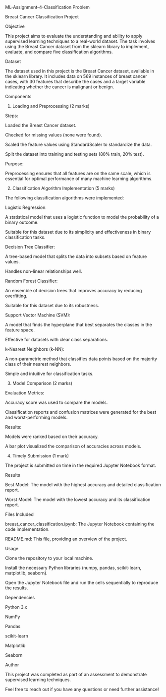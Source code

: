 ML-Assignment-4-Classification Problem


Breast Cancer Classification Project

Objective

This project aims to evaluate the understanding and ability to apply supervised learning techniques to a real-world dataset. The task involves using the Breast Cancer dataset from the sklearn library to implement, evaluate, and compare five classification algorithms.

Dataset

The dataset used in this project is the Breast Cancer dataset, available in the sklearn library. It includes data on 569 instances of breast cancer cases, with 30 features that describe the cases and a target variable indicating whether the cancer is malignant or benign.

Components

1. Loading and Preprocessing (2 marks)

Steps:

Loaded the Breast Cancer dataset.

Checked for missing values (none were found).

Scaled the feature values using StandardScaler to standardize the data.

Split the dataset into training and testing sets (80% train, 20% test).

Purpose:

Preprocessing ensures that all features are on the same scale, which is essential for optimal performance of many machine learning algorithms.

2. Classification Algorithm Implementation (5 marks)

The following classification algorithms were implemented:

Logistic Regression:

A statistical model that uses a logistic function to model the probability of a binary outcome.

Suitable for this dataset due to its simplicity and effectiveness in binary classification tasks.

Decision Tree Classifier:

A tree-based model that splits the data into subsets based on feature values.

Handles non-linear relationships well.

Random Forest Classifier:

An ensemble of decision trees that improves accuracy by reducing overfitting.

Suitable for this dataset due to its robustness.

Support Vector Machine (SVM):

A model that finds the hyperplane that best separates the classes in the feature space.

Effective for datasets with clear class separations.

k-Nearest Neighbors (k-NN):

A non-parametric method that classifies data points based on the majority class of their nearest neighbors.

Simple and intuitive for classification tasks.

3. Model Comparison (2 marks)

Evaluation Metrics:

Accuracy score was used to compare the models.

Classification reports and confusion matrices were generated for the best and worst-performing models.

Results:

Models were ranked based on their accuracy.

A bar plot visualized the comparison of accuracies across models.

4. Timely Submission (1 mark)

The project is submitted on time in the required Jupyter Notebook format.

Results

Best Model: The model with the highest accuracy and detailed classification report.

Worst Model: The model with the lowest accuracy and its classification report.

Files Included

breast_cancer_classification.ipynb: The Jupyter Notebook containing the code implementation.

README.md: This file, providing an overview of the project.

Usage

Clone the repository to your local machine.

Install the necessary Python libraries (numpy, pandas, scikit-learn, matplotlib, seaborn).

Open the Jupyter Notebook file and run the cells sequentially to reproduce the results.

Dependencies

Python 3.x

NumPy

Pandas

scikit-learn

Matplotlib

Seaborn

Author

This project was completed as part of an assessment to demonstrate supervised learning techniques.

Feel free to reach out if you have any questions or need further assistance!

